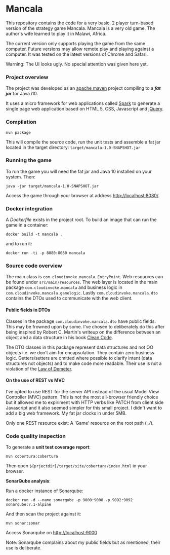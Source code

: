 # Mancala

This repository contains the code for a very basic, 2 player turn-based version of the strategy game Mancala. Mancala is a very old game. The author's wife learned to play it in Malawi, Africa.

The current version only supports playing the game from the same computer. Future versions may allow remote play and playing against a computer. It was tested on the latest versions of Chrome and Safari. 

Warning: The UI looks ugly. No special attention was given here yet.

### Project overview

The project was developed as an [apache maven](http://maven.apache.org/) project compiling to a ***fat jar*** for Java i10. 

It uses a micro framework for web applications called [Spark](http://sparkjava.com/) to generate a single page web application based on HTML 5, CSS, Javascript and [jQuery](https://jquery.com). 



### Compilation


```
mvn package
```

This will compile the source code, run the unit tests and assemble a fat jar located in the target directory: `target/mancala-1.0-SNAPSHOT.jar`

### Running the game

To run the game you will need the fat jar and Java 10 installed on your system. Then:

```
java -jar target/mancala-1.0-SNAPSHOT.jar
```

Access the game through your browser at address [http://localhost:8080/]().

### Docker integration

A *Dockerfile* exists in the project root. To build an image that can run the game in a container:

```
docker build -t mancala .
```

and to run it:

```
docker run -ti -p 8080:8080 mancala
```

### Source code overview

The main class is `com.cloudinvoke.mancala.EntryPoint`. Web resources can be found under `src/main/resources`. The web layer is located in the main package `com.cloudinvoke.mancala` and business logic in `com.cloudinvoke.mancala.gamelogic`. Lastly `com.cloudinvoke.mancala.dto` contains the DTOs used to communicate with the web client.

#### Public fields in DTOs

Classes in the package `com.cloudinvoke.mancala.dto` have public fields. This may be frowned upon by some. I've chosen to deliberately do this after being inspired by Robert C. Martin's writeup on the difference between an object and a data structure in his book [Clean Code](https://www.amazon.com/Clean-Code-Handbook-Software-Craftsmanship/dp/0132350882).

The DTO classes in this package represent data structures and not OO objects i.e. we don't aim for encapsulation. They contain zero business logic. Getters/setters are omitted where possible 
to clarify intent (data structures not objects) and to make code more readable. Their use is not a violation of the [Law of Demeter](https://en.wikipedia.org/wiki/Law_of_Demeter).

#### On the use of REST vs MVC

I've opted to use REST for the server API instead of the usual Model View Controller (MVC) pattern. This is not the most all-browser friendly choice but it allowed me to expiriment with HTTP verbs like PATCH from client side Javascript and it also seemed simpler for this small project. I didn't want to add a big web framework. My fat jar clocks in under 5MB.

Only one REST resource exist: A 'Game' resource on the root path (*../*).


### Code quality inspection

To generate a **unit test coverage report**:

```
mvn cobertura:cobertura
```

Then open `${prjectdir}/target/site/cobertura/index.html` in your browser.

**SonarQube analysis**:

Run a docker instance of Sonarqube:

```
docker run -d --name sonarqube -p 9000:9000 -p 9092:9092 sonarqube:7.1-alpine
```

And then scan the project against it:

```
mvn sonar:sonar
```

Access Sonarqube on [http://localhost:9000]()

Note: Sonarqube complains about my public fields but as mentioned, their use is deliberate.
